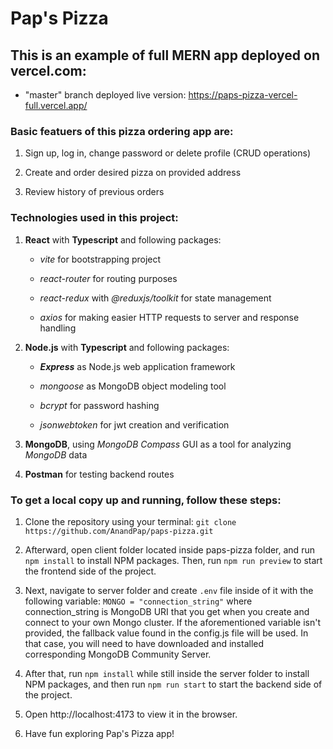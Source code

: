 # Pap's Pizza

## This is an example of full MERN app deployed on vercel.com:

- "master" branch deployed live version: https://paps-pizza-vercel-full.vercel.app/

### Basic featuers of this pizza ordering app are:

1.  Sign up, log in, change password or delete profile (CRUD operations)

2.  Create and order desired pizza on provided address

3.  Review history of previous orders

### Technologies used in this project:

1. **React** with **Typescript** and following packages:

   - _vite_ for bootstrapping project

   - _react-router_ for routing purposes

   - _react-redux_ with _@reduxjs/toolkit_ for state management

   - _axios_ for making easier HTTP requests to server and response handling

2. **Node.js** with **Typescript** and following packages:

   - **_Express_** as Node.js web application framework

   - _mongoose_ as MongoDB object modeling tool

   - _bcrypt_ for password hashing

   - _jsonwebtoken_ for jwt creation and verification

3. **MongoDB**, using _MongoDB Compass_ GUI as a tool for analyzing _MongoDB_ data

4. **Postman** for testing backend routes

### To get a local copy up and running, follow these steps:

1.  Clone the repository using your terminal: `git clone https://github.com/AnandPap/paps-pizza.git`

2.  Afterward, open client folder located inside paps-pizza folder, and run `npm install` to install NPM packages. Then, run `npm run preview` to start the frontend side of the project.

3.  Next, navigate to server folder and create `.env` file inside of it with the following variable: `MONGO = "connection_string"` where connection_string is MongoDB URI that you get when you create and connect to your own Mongo cluster. If the aforementioned variable isn't provided, the fallback value found in the config.js file will be used. In that case, you will need to have downloaded and installed corresponding MongoDB Community Server.

4.  After that, run `npm install` while still inside the server folder to install NPM packages, and then run `npm run start` to start the backend side of the project.

5.  Open http://localhost:4173 to view it in the browser.

6.  Have fun exploring Pap's Pizza app!
